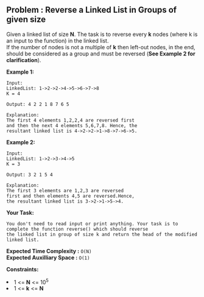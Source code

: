 ## Problem : Reverse a Linked List in Groups of given size
Given a linked list of size **N**. The task is to reverse every **k** nodes (where k is an input to the function) in the linked list.<br> 
If the number of nodes is not a multiple of **k** then left-out nodes, in the end, should be considered as a group and must be reversed (**See Example 2 for clarification**).

**Example 1:**
```
Input:
LinkedList: 1->2->2->4->5->6->7->8
K = 4

Output: 4 2 2 1 8 7 6 5 

Explanation: 
The first 4 elements 1,2,2,4 are reversed first 
and then the next 4 elements 5,6,7,8. Hence, the 
resultant linked list is 4->2->2->1->8->7->6->5.
```

**Example 2:**
```
Input:
LinkedList: 1->2->3->4->5
K = 3

Output: 3 2 1 5 4 

Explanation: 
The first 3 elements are 1,2,3 are reversed 
first and then elements 4,5 are reversed.Hence, 
the resultant linked list is 3->2->1->5->4.
```

**Your Task:**
```
You don't need to read input or print anything. Your task is to complete the function reverse() which should reverse
the linked list in group of size k and return the head of the modified linked list.
```

**Expected Time Complexity :** ```O(N)```<br>
**Expected Auxilliary Space :** ```O(1)```

**Constraints:**
<li>1 <= <b>N</b> <= 10<sup>5</sup></li>
<li>1 <= <b>k</b> <= <b>N</b></li>